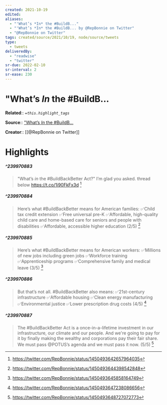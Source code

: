 ```yaml
---
created: 2021-10-19
edited: 
aliases:
  - "'What’s *In* the #BuildB..."
  - "'What’s *In* the #BuildB... by @RepBonnie on Twitter"
  - "@RepBonnie on Twitter"
tags: created/source/2021/10/19, node/source/tweets
type: 
  - tweets
deliveredBy: 
  - "readwise"
  - "twitter"
sr-due: 2022-02-10
sr-interval: 2
sr-ease: 230
---
```

# "What’s *In* the \#BuildB...

**Related**:: 
*`=this.highlight_tags`*

**Source**:: ["What’s *In* the \#BuildB...](https://twitter.com/RepBonnie/status/1450493642657964035)

**Creator**:: [[@RepBonnie on Twitter]]

# Highlights
##### ^239970883
  
> "What’s *in* the \#BuildBackBetter Act?"
> I’m glad you asked. 
> thread below https://t.co/1i90FkFx3d 
  [^239970883]

[^239970883]: https://twitter.com/RepBonnie/status/1450493642657964035

##### ^239970884
  
> Here’s what \#BuildBackBetter means for American families:
> ✅Child tax credit extension
> ✅Free universal pre-K
> ✅Affordable, high-quality child care and home-based care for seniors and people with disabilities
> ✅Affordable, accessible higher education 
> (2/5) 
  [^239970884]

[^239970884]: https://twitter.com/RepBonnie/status/1450493644398542848

##### ^239970885
  
> Here’s what \#BuildBackBetter means for American workers:
> ✅Millions of new jobs including green jobs
> ✅Workforce training
> ✅Apprenticeship programs
> ✅Comprehensive family and medical leave 
> (3/5) 
  [^239970885]

[^239970885]: https://twitter.com/RepBonnie/status/1450493645858164749

##### ^239970886
  
> But that’s not all. \#BuildBackBetter also means:
> ✅21st-century infrastructure
> ✅Affordable housing
> ✅Clean energy manufacturing
> ✅Environmental justice 
> ✅Lower prescription drug costs
> (4/5) 
  [^239970886]

[^239970886]: https://twitter.com/RepBonnie/status/1450493647238086656

##### ^239970887
  
> The \#BuildBackBetter Act is a once-in-a-lifetime investment in our infrastructure, our climate and our people. 
> And we're going to pay for it by finally making the wealthy and corporations pay their fair share.
> We must pass @POTUS’s agenda and we must pass it now. 
> (5/5) 
  [^239970887]

[^239970887]: https://twitter.com/RepBonnie/status/1450493648727072773

